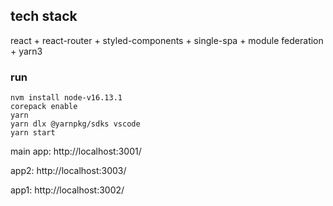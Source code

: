 ## tech stack

react + react-router + styled-components + single-spa + module federation + yarn3

### run

```
nvm install node-v16.13.1
corepack enable
yarn
yarn dlx @yarnpkg/sdks vscode
yarn start
```

main app: http://localhost:3001/

app2: http://localhost:3003/

app1: http://localhost:3002/